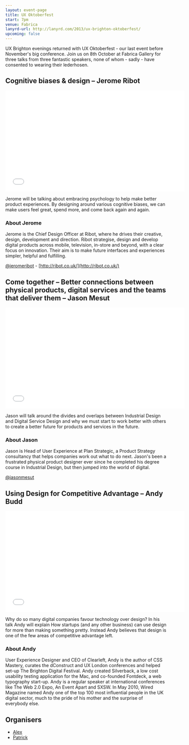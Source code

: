 ```yaml
---
layout: event-page
title: UX Oktoberfest
start: 7pm
venue: Fabrica
lanyrd-url: http://lanyrd.com/2013/ux-brighton-oktoberfest/
upcoming: false
---
```


UX Brighton evenings returned with UX Oktoberfest - our last event before November's big conference. Join us on 8th October at Fabrica Gallery for three talks from three fantastic speakers, none of whom - sadly - have consented to wearing their lederhosen.

## Cognitive biases & design – Jerome Ribot

<div class="embed-container hd">
<iframe width="560" height="315" src="//www.youtube.com/embed/SFPKRSAjsV4?list=PLmeBKCinpyZ-sEPG7a-pD0bHfU1Kfalu8" frameborder="0" allowfullscreen></iframe>	
</div>

Jerome will be talking about embracing psychology to help make better product experiences. By designing around various cognitive biases, we can make users feel great, spend more, and come back again and again.

### About Jerome

Jerome is the Chief Design Officer at Ribot, where he drives their creative, design, development and direction. Ribot strategise, design and develop digital products across mobile, television, in-store and beyond, with a clear focus on innovation. Their aim is to make future interfaces and experiences simpler, helpful and fulfilling.

[@jeromeribot](http://twitter.com/ribotminimus) - [http://ribot.co.uk/](http://ribot.co.uk/)


## Come together – Better connections between physical products, digital services and the teams that deliver them – Jason Mesut

<div class="embed-container hd">
<iframe width="560" height="315" src="//www.youtube.com/embed/1JxC36cWWfw?list=PLmeBKCinpyZ-sEPG7a-pD0bHfU1Kfalu8" frameborder="0" allowfullscreen></iframe>	
</div>

Jason will talk around the divides and overlaps between Industrial Design and Digital Service Design and why we must start to work better with others to create a better future for products and services in the future.

### About Jason

Jason is Head of User Experience at Plan Strategic, a Product Strategy consultancy that helps companies work out what to do next. Jason's been a frustrated physical product designer ever since he completed his degree course in Industrial Design, but then jumped into the world of digital.

[@jasonmesut](http://twitter.com/jasonmesut)


## Using Design for Competitive Advantage – Andy Budd

<div class="embed-container hd"><iframe width="560" height="315" src="//www.youtube.com/embed/otqFLcKGraQ?list=PLmeBKCinpyZ-sEPG7a-pD0bHfU1Kfalu8" frameborder="0" allowfullscreen></iframe></div>


Why do so many digital companies favour technology over design? In his talk Andy will explain How startups (and any other business) can use design for more than making something pretty. Instead Andy believes that design is one of the few areas of competitive advantage left.

### About Andy

User Experience Designer and CEO of Clearleft, Andy is the author of CSS Mastery, curates the dConstruct and UX London conferences and helped set-up The Brighton Digital Festival. Andy created Silverback, a low cost usability testing application for the Mac, and co-founded Fontdeck, a web typography start-up. Andy is a regular speaker at international conferences like The Web 2.0 Expo, An Event Apart and SXSW. In May 2010, Wired Magazine named Andy one of the top 100 most influential people in the UK digital sector, much to the pride of his mother and the surprise of everybody else.

## Organisers

- <a href="http://uxbrighton.org.uk/about/#alex">Alex</a>
- <a href="http://uxbrighton.org.uk/about/#patrick">Patrick</a>
